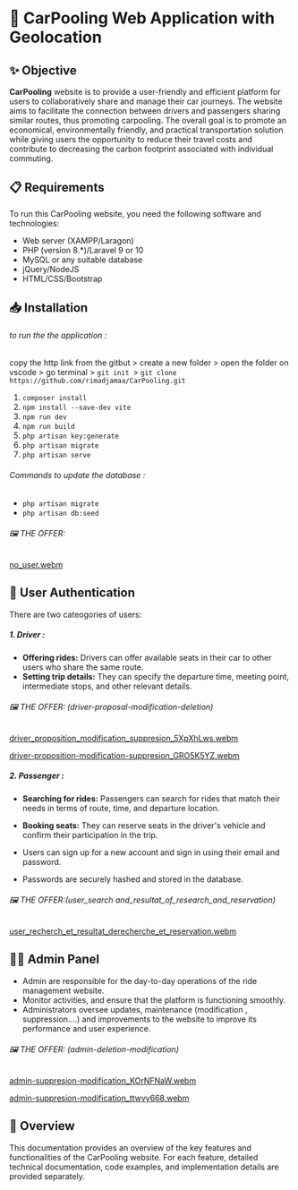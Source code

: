 #    🚗 CarPooling Web Application with Geolocation



## ✨  Objective
  **CarPooling** website is to provide a user-friendly and efficient platform for users to collaboratively share and manage their car journeys. The website aims to facilitate the connection between drivers and passengers sharing similar routes, thus promoting carpooling. The overall goal is to promote an economical, environmentally friendly, and practical transportation solution while giving users the opportunity to reduce their travel costs and contribute to decreasing the carbon footprint associated with individual commuting.

## 📋 Requirements
To run this CarPooling website, you need the following software and technologies:

- Web server (XAMPP/Laragon)
- PHP (version 8.*)/Laravel 9 or 10
- MySQL or any suitable database
- jQuery/NodeJS
- HTML/CSS/Bootstrap

## 📥  Installation
######  to run the the application :
copy the http link from the gitbut > create a new folder > open the folder on vscode > go terminal > ```git init ```> ```git clone https://github.com/rimadjamaa/CarPooling.git```
1. ```composer install```
2.  ```npm install --save-dev vite```
3.  ```npm run dev```
4.  ```npm run build```
5.  ```php artisan key:generate```
6.  ```php artisan migrate ```
7.  ```php artisan serve```

###### Commands to update the database :
- ```php artisan migrate```
- ```php artisan db:seed```
  
###### 🖼️ THE OFFER:
[no_user.webm](https://github.com/rimadjamaa/CarPooling/assets/101057665/4b27512e-51b3-4267-a05c-a0ba40540308)

## 🧑 User  Authentication
There are two cateogories of users:
 ##### 1. Driver :  
 -  **Offering rides:** Drivers can offer available seats in their car to other users who share the same route.
 -  **Setting trip details:** They can specify the departure time, meeting point, intermediate stops, and other relevant details.
 
###### 🖼️ THE OFFER: (driver-proposal-modification-deletion)

[driver_proposition_modification_suppresion_5XpXhLws.webm](https://github.com/rimadjamaa/CarPooling/assets/101057665/0a7d657b-e42a-4de7-8b5d-7914a4523973)

[driver-proposition-modification-suppresion_GRO5K5YZ.webm](https://github.com/rimadjamaa/CarPooling/assets/101057665/4a2834de-5e00-49c3-89cf-7c0bcc37808e)

##### 2. Passenger :  
 -  **Searching for rides:** Passengers can search for rides that match their needs in terms of route, time, and departure location.
 -  **Booking seats:** They can reserve seats in the driver's vehicle and confirm their participation in the trip.
 
  - Users can sign up for a new account and sign in using their email and password.
  - Passwords are securely hashed and stored in the database.
    
  ###### 🖼️ THE OFFER:(user_search and_resultat_of_research_and_reservation)
[user_recherch_et_resultat_derecherche_et_reservation.webm](https://github.com/rimadjamaa/CarPooling/assets/101057665/2f7738df-0d4c-4083-b8f8-69bf1f4213f4)

## 👨‍💼 Admin Panel
- Admin are responsible for the day-to-day operations of the ride management website.
- Monitor activities, and ensure that the platform is functioning smoothly.
- Administrators oversee updates, maintenance (modification , suppression....) and improvements to the website to improve its performance and user experience.

###### 🖼️ THE OFFER:  (admin-deletion-modification)
[admin-suppresion-modification_KOrNFNaW.webm](https://github.com/rimadjamaa/CarPooling/assets/101057665/9f1728d8-e7f5-4d14-859f-e896ed5ed54e)

[admin-suppresion-modification_ttwvy668.webm](https://github.com/rimadjamaa/CarPooling/assets/101057665/f4b4b974-7703-4958-88ca-90c73af655e1)




## 📖  Overview
This documentation provides an overview of the key features and functionalities of the CarPooling website. For each feature, detailed technical documentation, code examples, and implementation details are provided separately.
